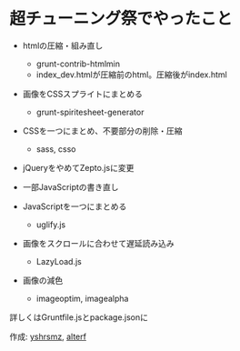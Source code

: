 # 超チューニング祭でやったこと

- htmlの圧縮・組み直し
  - grunt-contrib-htmlmin
  - index_dev.htmlが圧縮前のhtml。圧縮後がindex.html
  
- 画像をCSSスプライトにまとめる
  - grunt-spiritesheet-generator
  
- CSSを一つにまとめ、不要部分の削除・圧縮
  - sass, csso
  
- jQueryをやめてZepto.jsに変更

- 一部JavaScriptの書き直し

- JavaScriptを一つにまとめる
  - uglify.js
  
- 画像をスクロールに合わせて遅延読み込み
  - LazyLoad.js
  
- 画像の減色
  - imageoptim, imagealpha
  
詳しくはGruntfile.jsとpackage.jsonに

作成: [yshrsmz](http://github.com/yshrsmz), [alterf](http://github.com/alterf)